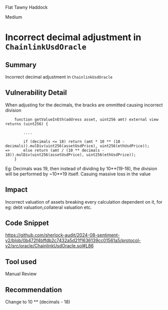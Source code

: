 Flat Tawny Haddock

Medium

# Incorrect decimal adjustment in `ChainlinkUsdOracle`

## Summary
Incorrect decimal adjustment in `ChainlinkUsdOracle`

## Vulnerability Detail
When adjusting for the decimals, the bracks are ommitted causing incorrect division
```solidity
    function getValueInEth(address asset, uint256 amt) external view returns (uint256) {
        
        ....

        if (decimals <= 18) return (amt * 10 ** (18 - decimals)).mulDiv(uint256(assetUsdPrice), uint256(ethUsdPrice));
=>      else return (amt / (10 ** decimals - 18)).mulDiv(uint256(assetUsdPrice), uint256(ethUsdPrice));
    }
```

Eg:
Decimals was 19, then instead of dividing by 10**(19-18), the division will be performed by ~10**19 itself. Casuing massive loss in the value

## Impact
Incorrect valuation of assets breaking every calculation dependent on it, for eg: debt valuation,collateral valuation etc.

## Code Snippet
https://github.com/sherlock-audit/2024-08-sentiment-v2/blob/0b472f4bffdb2c7432a5d21f1636139cc01561a5/protocol-v2/src/oracle/ChainlinkUsdOracle.sol#L86

## Tool used
Manual Review

## Recommendation
Change to 10 ** (decimals - 18)